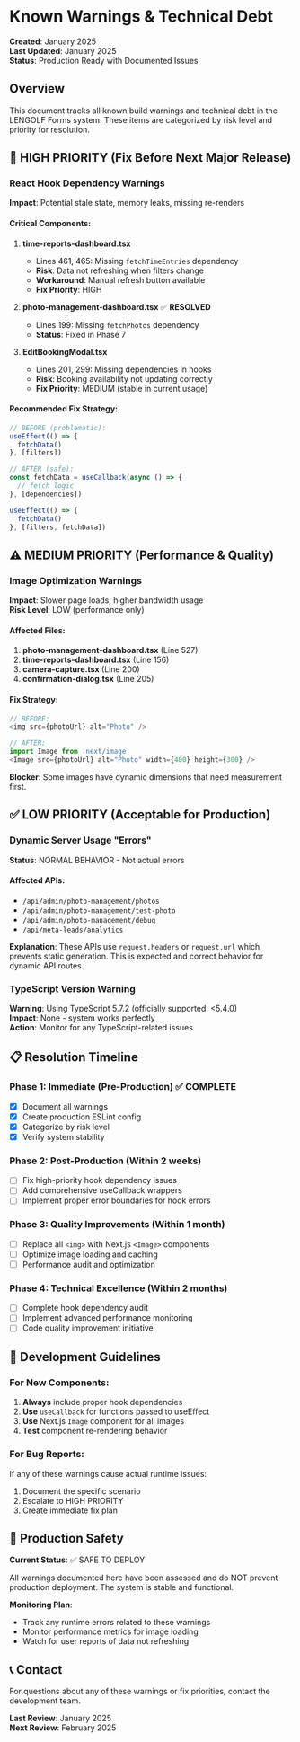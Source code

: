 # Known Warnings & Technical Debt

**Created**: January 2025  
**Last Updated**: January 2025  
**Status**: Production Ready with Documented Issues

## Overview

This document tracks all known build warnings and technical debt in the LENGOLF Forms system. These items are categorized by risk level and priority for resolution.

## 🚨 HIGH PRIORITY (Fix Before Next Major Release)

### React Hook Dependency Warnings

**Impact**: Potential stale state, memory leaks, missing re-renders

#### Critical Components:
1. **time-reports-dashboard.tsx**
   - Lines 461, 465: Missing `fetchTimeEntries` dependency
   - **Risk**: Data not refreshing when filters change
   - **Workaround**: Manual refresh button available
   - **Fix Priority**: HIGH

2. **photo-management-dashboard.tsx** ✅ **RESOLVED**
   - Lines 199: Missing `fetchPhotos` dependency
   - **Status**: Fixed in Phase 7

3. **EditBookingModal.tsx**
   - Lines 201, 299: Missing dependencies in hooks
   - **Risk**: Booking availability not updating correctly
   - **Fix Priority**: MEDIUM (stable in current usage)

#### Recommended Fix Strategy:
```typescript
// BEFORE (problematic):
useEffect(() => {
  fetchData()
}, [filters])

// AFTER (safe):
const fetchData = useCallback(async () => {
  // fetch logic
}, [dependencies])

useEffect(() => {
  fetchData()
}, [filters, fetchData])
```

## ⚠️ MEDIUM PRIORITY (Performance & Quality)

### Image Optimization Warnings

**Impact**: Slower page loads, higher bandwidth usage  
**Risk Level**: LOW (performance only)

#### Affected Files:
1. **photo-management-dashboard.tsx** (Line 527)
2. **time-reports-dashboard.tsx** (Line 156)
3. **camera-capture.tsx** (Line 200)
4. **confirmation-dialog.tsx** (Line 205)

#### Fix Strategy:
```typescript
// BEFORE:
<img src={photoUrl} alt="Photo" />

// AFTER:
import Image from 'next/image'
<Image src={photoUrl} alt="Photo" width={400} height={300} />
```

**Blocker**: Some images have dynamic dimensions that need measurement first.

## ✅ LOW PRIORITY (Acceptable for Production)

### Dynamic Server Usage "Errors"

**Status**: NORMAL BEHAVIOR - Not actual errors

#### Affected APIs:
- `/api/admin/photo-management/photos`
- `/api/admin/photo-management/test-photo`
- `/api/admin/photo-management/debug`
- `/api/meta-leads/analytics`

**Explanation**: These APIs use `request.headers` or `request.url` which prevents static generation. This is expected and correct behavior for dynamic API routes.

### TypeScript Version Warning

**Warning**: Using TypeScript 5.7.2 (officially supported: <5.4.0)  
**Impact**: None - system works perfectly  
**Action**: Monitor for any TypeScript-related issues

## 📋 Resolution Timeline

### Phase 1: Immediate (Pre-Production) ✅ COMPLETE
- [x] Document all warnings
- [x] Create production ESLint config
- [x] Categorize by risk level
- [x] Verify system stability

### Phase 2: Post-Production (Within 2 weeks)
- [ ] Fix high-priority hook dependency issues
- [ ] Add comprehensive useCallback wrappers
- [ ] Implement proper error boundaries for hook errors

### Phase 3: Quality Improvements (Within 1 month)
- [ ] Replace all `<img>` with Next.js `<Image>` components
- [ ] Optimize image loading and caching
- [ ] Performance audit and optimization

### Phase 4: Technical Excellence (Within 2 months)
- [ ] Complete hook dependency audit
- [ ] Implement advanced performance monitoring
- [ ] Code quality improvement initiative

## 🔧 Development Guidelines

### For New Components:
1. **Always** include proper hook dependencies
2. **Use** `useCallback` for functions passed to useEffect
3. **Use** Next.js `Image` component for all images
4. **Test** component re-rendering behavior

### For Bug Reports:
If any of these warnings cause actual runtime issues:
1. Document the specific scenario
2. Escalate to HIGH PRIORITY
3. Create immediate fix plan

## 🚀 Production Safety

**Current Status**: ✅ SAFE TO DEPLOY

All warnings documented here have been assessed and do NOT prevent production deployment. The system is stable and functional.

**Monitoring Plan**:
- Track any runtime errors related to these warnings
- Monitor performance metrics for image loading
- Watch for user reports of data not refreshing

## 📞 Contact

For questions about any of these warnings or fix priorities, contact the development team.

**Last Review**: January 2025  
**Next Review**: February 2025 